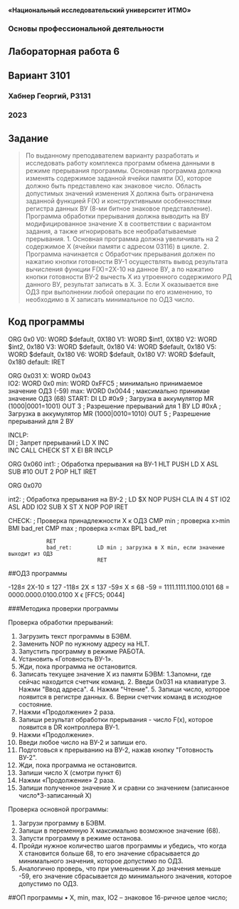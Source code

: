 <!-- # Отчет по лабораторной работе №1 -->
#### «Национальный исследовательский университет ИТМО»
### Основы профессиональной деятельности
## Лабораторная работа 6
## Вариант 3101
### Хабнер Георгий, P3131
###  2023

## Задание
> По выданному преподавателем варианту разработать и исследовать работу комплекса программ обмена данными в режиме прерывания программы. Основная программа должна изменять содержимое заданной ячейки памяти (Х), которое должно быть представлено как знаковое число. Область допустимых значений изменения Х должна быть ограничена заданной функцией F(X) и конструктивными особенностями регистра данных ВУ (8-ми битное знаковое представление). Программа обработки прерывания должна выводить на ВУ модифицированное значение Х в соответствии с вариантом задания, а также игнорировать все необрабатываемые прерывания.
    1. Основная программа должна увеличивать на 2 содержимое X (ячейки памяти с адресом 03116) в цикле.
    2. Программа начинается с Обработчик прерывания должен по нажатию кнопки готовности ВУ-1 осуществлять вывод результата вычисления функции F(X)=2X-10 на данное ВУ, a по нажатию кнопки готовности ВУ-2 вычесть Х из утроенного содержимого РД данного ВУ, результат записать в Х.
    3. Если Х оказывается вне ОДЗ при выполнении любой операции по его изменению, то необходимо в Х записать минимальное по ОДЗ число.
   
## Код программы

ORG 0x0
V0: WORD $default, 0X180
V1: WORD $int1, 0X180
V2: WORD $int2, 0x180
V3: WORD $default, 0x180
V4: WORD $default, 0x180
V5: WORD $default, 0x180
V6: WORD $default, 0x180
V7: WORD $default, 0x180
default: IRET

ORG 0x031
X: WORD 0x043  
IO2: WORD 0x0
min:           WORD 0xFFC5 ; минимально принимаемое значение ОДЗ (-59)
max:            WORD 0x0044 ; максимально принимае значение ОДЗ (68)
START:          DI
                LD #0x9 ; Загрузка в аккумулятор MR (1000|0001=1001)
                OUT 3 ; Разрешение прерываний для 1 ВУ
                LD #0xA ; Загрузка в аккумулятор MR (1000|0010=1010)
                OUT 5 ; Разрешение прерываний для 2 ВУ

INCLP:          
                DI ; Запрет прерываний
                LD X
                INC    
                INC 
                CALL CHECK
                ST X
                EI
                BR INCLP

ORG 0x060
int1:           ; Обработка прерывания на ВУ-1
                HLT
                PUSH
                LD X
                ASL
                SUB #10
                OUT 2
                POP
                HLT
                IRET

ORG 0x070
          
int2:           ; Обработка прерывания на ВУ-2
                ; LD $X
                NOP
                PUSH
                CLA
                IN 4
                ST IO2
                ASL
                ADD IO2
                SUB X
                ST X
                NOP
                POP
                IRET

CHECK:          ; Проверка принадлежности X к ОДЗ
                CMP             min ; проверка x>min
                BMI             bad_ret
                CMP             max ; проверка x<max
                BPL             bad_ret

                RET
                bad_ret:        LD min ; загрузка в X min, если значение выходит из ОДЗ
                                RET

           
##ОДЗ программы

-128≤ 2X-10 ≤ 127
-118≤ 2X ≤ 137
-59≤ X ≤ 68
-59 = 1111.1111.1100.0101
68 = 0000.0000.0100.0100
X ϵ [FFC5; 0044]

###Методика проверки программы

Проверка обработки прерываний:
1. Загрузить текст программы в БЭВМ.
2. Заменить NOP по нужному адресу на HLT.
3. Запустить программу в режиме РАБОТА.
4. Установить «Готовность ВУ-1».
5. Жди, пока программа не остановится.
6.  Записать текущее значение X из памяти БЭВМ:
    1.Запомни, где сейчас находится счетчик команд.
    2. Введи 0x031 на клавиатуре
    3. Нажми "Ввод адреса".
    4. Нажми "Чтение".
    5. Запиши число, которое появится в регистре данных.
    6. Верни счетчик команд в исходное состояние.
7. Нажми «Продолжение» 2 раза.
8. Запиши результат обработки прерывания - число F(x), которое появится в DR контроллера ВУ-1.
9. Нажми «Продолжение».
10. Введи любое число на ВУ-2 и запиши его.
11. Подготовься к прерыванию на ВУ-2, нажав кнопку "Готовность ВУ-2".
12. Жди, пока программа не остановится.
13. Запиши число X (смотри пункт 6)
14. Нажми «Продолжение» 2 раза.
15. Запиши полученное значение X и сравни со значением (записанное число*3-записанный X) 



Проверка основной программы:
1. Загрузи программу в БЭВМ.
2. Запиши в переменную X максимально возможное значение (68).
3. Запусти программу в режиме останова.
4. Пройди нужное количество шагов программы и убедись, что когда X становится больше 68, то его значение сбрасывается до минимального значения, которое допустимо по ОДЗ.
5. Аналогично проверь, что при уменьшении X до значения меньше -59, его значение сбрасывается до минимального значения, которое допустимо по ОДЗ.


##ОП программы
•	X, min, max, IO2 – знаковое 16-ричное целое число;

